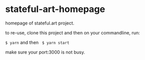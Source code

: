 # stateful-art-homepage
homepage of stateful.art project.

to re-use, clone this project and then on your commandline, run: 

```$ yarn```
 and then 
``` $ yarn start```

make sure your port:3000 is not busy.
